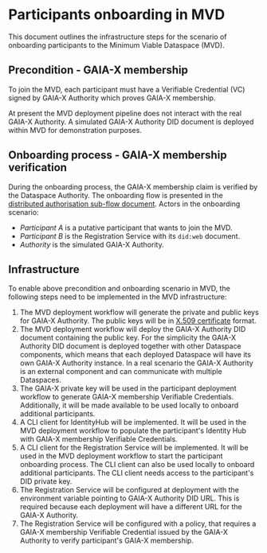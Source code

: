 # Participants onboarding in MVD

This document outlines the infrastructure steps for the scenario of onboarding participants to the Minimum Viable Dataspace (MVD).

## Precondition - GAIA-X membership

To join the MVD, each participant must have a Verifiable Credential (VC) signed by GAIA-X Authority which proves GAIA-X membership.

At present the MVD deployment pipeline does not interact with the real GAIA-X Authority. A simulated GAIA-X Authority DID document is deployed within MVD 
for demonstration purposes. 

## Onboarding process - GAIA-X membership verification

During the onboarding process, the GAIA-X membership claim is verified by the Dataspace Authority.
The onboarding flow is presented in the [distributed authorisation sub-flow document](../2022-06-16-distributed-authorization/README.md).
Actors in the onboarding scenario:

- _Participant A_ is a putative participant that wants to join the MVD.
- _Participant B_ is the Registration Service with its `did:web` document.
- _Authority_ is the simulated GAIA-X Authority.

## Infrastructure

To enable above precondition and onboarding scenario in MVD, the following steps need to be implemented in the MVD infrastructure: 

1. The MVD deployment workflow will generate the private and public keys for GAIA-X Authority. The public keys will be in [X.509 certificate](https://en.wikipedia.org/wiki/X.509) format.
2. The MVD deployment workflow will deploy the GAIA-X Authority DID document containing the public key. For the simplicity the GAIA-X Authority DID document 
   is deployed together with other Dataspace components, which means that each deployed Dataspace will have its own GAIA-X Authority instance. In a
   real scenario the GAIA-X Authority is an external component and can communicate with multiple Dataspaces.
3. The GAIA-X private key will be used in the participant deployment workflow to generate GAIA-X membership Verifiable Credentials. Additionally,
   it will be made available to be used locally to onboard additional participants.
4. A CLI client for IdentityHub will be implemented. It will be used in the MVD deployment workflow to populate the participant's Identity Hub with GAIA-X 
   membership Verifiable Credentials.
5. A CLI client for the Registration Service will be implemented. It will be used in the MVD deployment workflow to start the participant onboarding process. The CLI
   client can also be used locally to onboard additional participants. The CLI client needs access to the participant's DID private key.
6. The Registration Service will be configured at deployment with the environment variable pointing to GAIA-X Authority DID URL. This is required because each deployment will have a different URL for the GAIA-X Authority.
7. The Registration Service will be configured with a policy, that requires a GAIA-X membership Verifiable Credential issued by the GAIA-X 
   Authority to verify participant's GAIA-X membership.
